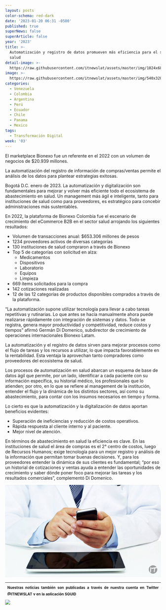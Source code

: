 ```yaml
---
layout: posts
color-schema: red-dark
date: '2023-01-20 06:31 -0500'
published: true
superNews: false
superArticle: false
year: '2023'
title: >-
  Automatización y registro de datos promueven más eficiencia para el sector
  salud 
detail-image: >-
  https://raw.githubusercontent.com/itnewslat/assets/master/img/1024x680/Medicos-con-Celular-g.jpg
image: >-
  https://raw.githubusercontent.com/itnewslat/assets/master/img/540x320/Medicos-con-Celular-p.jpg
categories:
  - Venezuela
  - Colombia
  - Argentina
  - Perú
  - Ecuador
  - Chile
  - Panama
  - Mexico
tags:
  - Transformación Digital
week: '03'
---
```

El marketplace Bionexo fue un referente en el 2022 con un volumen de negocios de $20.939 millones.

La automatización del registro de información de compras/ventas permite el análisis de los datos para plantear estrategias exitosas. 
 

Bogotá D.C. enero de 2023. La automatización y digitalización son fundamentales para mejorar y volver más eficiente todo el ecosistema de abastecimiento en salud.  Un management más ágil e inteligente, tanto para instituciones de salud como para proveedores, es estratégico para concebir administraciones más sustentables.   

En 2022, la plataforma de Bionexo Colombia fue el escenario de crecimiento del eCommerce B2B en el sector salud arrojando los siguientes resultados: 

- Volumen de transacciones anual: $653.306 millones de pesos 
- 1234 proveedores activos de diversas categorías 
- 130 instituciones de salud compraron a través de Bionexo 
- Top 5 de categorías con solicitud en alza:  
  - Medicamentos 
  - Dispositivos 
  - Laboratorio  
  - Equipos  
  - Limpieza  
- 669 ítems solicitados para la compra  
- 142 cotizaciones realizadas 
- 12 de las 12 categorías de productos disponibles comprados a través de la plataforma. 

“La automatización supone utilizar tecnología para llevar a cabo tareas repetitivas y rutinarias. Lo que antes se hacía manualmente ahora puede realizarse rápidamente con integración de sistemas y datos.  Todo se registra, genera mayor productividad y competitividad, reduce costos y tiempos” afirmó Germán Di Domenico, subdirector de crecimiento de operaciones internacionales Bionexo Latam.   

La automatización y el registro de datos sirven para mejorar procesos como el flujo de tareas y los recursos a utilizar, lo que impacta favorablemente en la rentabilidad.  Esta ventaja la aprovechan tanto compradores como proveedores del ecosistema de salud. 

Los procesos de automatización en salud abarcan un esquema de base de datos ágil que permite, por un lado, identificar a cada paciente con su información específica, su historial médico, los profesionales que lo atienden; por otro, en lo que se refiere al management de la institución, entender el flujo y la dinámica de los distintos sectores, así como su abastecimiento, para contar con los insumos necesarios en tiempo y forma.   

Lo cierto es que la automatización y la digitalización de datos aportan beneficios evidentes: 
- Superación de ineficiencias y reducción de costos operativos. 
- Rápida respuesta al cliente interno y al paciente. 
- Mejor nivel de atención. 

En términos de abastecimiento en salud la eficiencia es clave.  En las instituciones de salud el área de compras es el 2° centro de costos, luego de Recursos Humanos; exige tecnología para un mejor registro y análisis de la información que permitan tomar buenas decisiones.  Y, para los proveedores entender la dinámica de sus clientes es fundamental; “por eso un historial de cotizaciones y ventas ayuda a entender las oportunidades de crecimiento y saber dónde poner foco para mejorar las tareas y los resultados comerciales”, complementó Di Domenico.  

![](https://raw.githubusercontent.com/itnewslat/assets/master/img/540x320/Medicos-con-Celular-p.jpg)

<table style="height: 42px;" width="569">
<tbody>
<tr>
<td style="text-align: justify;"><sub><strong>Nuestras noticias también son publicadas a través de nuestra cuenta en Twitter <a href="https://twitter.com/itnewslat?lang=es">@ITNEWSLAT</a> y en la aplicación <a href="https://squidapp.co/en/">SQUID</a></strong></sub></td>
</tr>
</tbody>
</table>

<img src="https://tracker.metricool.com/c3po.jpg?hash=56f88a41e39ab42c063cc51676587a04"/>
